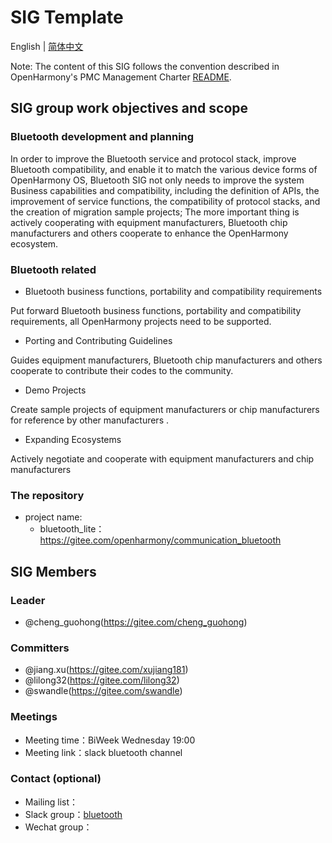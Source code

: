 # SIG Template
English | [简体中文](./sig_bluetooth_cn.md)

Note: The content of this SIG follows the convention described in OpenHarmony's PMC Management Charter [README](/zh/pmc.md).

## SIG group work objectives and scope

### Bluetooth development and planning
In order to improve the Bluetooth service and protocol stack, improve Bluetooth compatibility,
and enable it to match the various device forms of OpenHarmony OS, Bluetooth SIG not only needs to improve the system
Business capabilities and compatibility, including the definition of APIs,
the improvement of service functions, the compatibility of protocol stacks, and the creation of migration sample projects;
The more important thing is actively cooperating 
with equipment manufacturers, Bluetooth chip manufacturers and others cooperate to enhance the OpenHarmony ecosystem.

### Bluetooth related
- Bluetooth business functions, portability and compatibility requirements 

Put forward Bluetooth business functions, portability and compatibility requirements, all OpenHarmony projects need to be supported.

- Porting and Contributing Guidelines

Guides equipment manufacturers, Bluetooth chip manufacturers and others cooperate to contribute their codes to the community.

- Demo Projects

Create sample projects of equipment manufacturers or chip manufacturers for reference by other manufacturers .

- Expanding Ecosystems

Actively negotiate and cooperate with equipment manufacturers and chip manufacturers

### The repository 
- project name:
  - bluetooth_lite：https://gitee.com/openharmony/communication_bluetooth

## SIG Members

### Leader
- @cheng_guohong(https://gitee.com/cheng_guohong)

### Committers
- @jiang.xu(https://gitee.com/xujiang181)
- @lilong32(https://gitee.com/lilong32)
- @swandle(https://gitee.com/swandle)

 ### Meetings
 - Meeting time：BiWeek Wednesday 19:00
 - Meeting link：slack bluetooth channel

### Contact (optional)

- Mailing list：
- Slack group：[bluetooth](https://app.slack.com/client/T01D9MR6E4W/C01UEQPRCMB)
- Wechat group：
